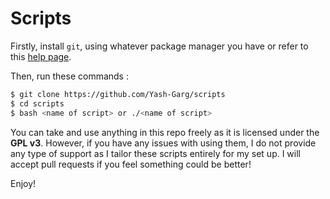 # Scripts

Firstly, install ```git```, using whatever package 
manager you have or refer to this [help page](https://git-scm.com/book/en/v2/Getting-Started-Installing-Git).

Then, run these commands :

```bash
$ git clone https://github.com/Yash-Garg/scripts
$ cd scripts
$ bash <name of script> or ./<name of script>
```
You can take and use anything in this repo freely as it is licensed under the **GPL v3**. However, if you have any 
issues with using them, I do not provide any type of support as I tailor these scripts entirely for my set up. I 
will accept pull requests if you feel something could be better!

Enjoy!
